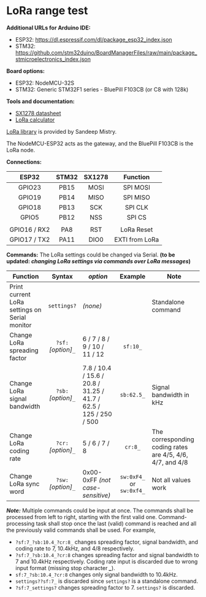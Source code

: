 # LoRa range test

**Additional URLs for Arduino IDE:**
- ESP32: https://dl.espressif.com/dl/package_esp32_index.json
- STM32: https://github.com/stm32duino/BoardManagerFiles/raw/main/package_stmicroelectronics_index.json


**Board options:**
- ESP32: NodeMCU-32S
- STM32: Generic STM32F1 series - BluePill F103CB (or C8 with 128k)


**Tools and documentation:**
- [SX1278 datasheet](https://semtech.my.salesforce.com/sfc/p/#E0000000JelG/a/2R0000001Rc1/QnUuV9TviODKUgt_rpBlPz.EZA_PNK7Rpi8HA5..Sbo)
- [LoRa calculator](https://unsigned.io/understanding-lora-parameters/)

[LoRa library](https://github.com/sandeepmistry/arduino-LoRa) is provided by Sandeep Mistry.

The NodeMCU-ESP32 acts as the gateway, and the BluePill F103CB is the LoRa node.

**Connections:**

|**ESP32**|**STM32**|**SX1278**|**Function**|
|:---:|:---:|:---:|:---:|
|GPIO23|PB15|MOSI|SPI MOSI|
|GPIO19|PB14|MISO|SPI MISO|
|GPIO18|PB13|SCK|SPI CLK|
|GPIO5|PB12|NSS|SPI CS|
|||||
|GPIO16 / RX2|PA8|RST|LoRa Reset|
|GPIO17 / TX2|PA11|DIO0|EXTI from LoRa|

**Commands:** The LoRa settings could be changed via Serial.
**(to be updated: *changing LoRa settings via commands over LoRa messages*)**

|**Function**|**Syntax**|***option***|**Example**|**Note**|
|---|:---:|---|:---:|---|
|Print current LoRa settings on Serial monitor|`settings?`|*(none)*||Standalone command|
|Change LoRa spreading factor|`?sf:`*[option]*`_`|6 / 7 / 8 / 9 / 10 / 11 / 12|`sf:10_`||
|Change LoRa signal bandwidth|`?sb:`*[option]*`_`|7.8 / 10.4 / 15.6 / 20.8 / 31.25 / 41.7 / 62.5 / 125 / 250 / 500|`sb:62.5_`|Signal bandwidth in kHz|
|Change LoRa coding rate|`?cr:`*[option]*`_`|5 / 6 / 7 / 8|`cr:8_`|The corresponding coding rates are 4/5, 4/6, 4/7, and 4/8|
|Change LoRa sync word|`?sw:`*[option]*`_`|0x00-0xFF *(not case-sensitive)*|`sw:0xF4_` or `sw:0xf4_`|Not all values work|

***Note:*** Multiple commands could be input at once. The commands shall be processed from left to right, starting with the first valid one. Command-processing task shall stop once the last (valid) command is reached and all the previously valid commands shall be used. For example,
- `?sf:7_?sb:10.4_?cr:8_` changes spreading factor, signal bandwidth, and coding rate to 7, 10.4kHz, and 4/8 respectively.
- `?sf:7_?sb:10.4_?cr:8` changes spreading factor and signal bandwidth to 7 and 10.4kHz respectively. Coding rate input is discarded due to wrong input format (missing stop character ***_***).
- `sf:7_?sb:10.4_?cr:8` changes only signal bandwidth to 10.4kHz.
- `settings??sf:7_` is discarded since `settings?` is a standalone command.
- `?sf:7_settings?` changes spreading factor to 7. `settings?` is discarded.